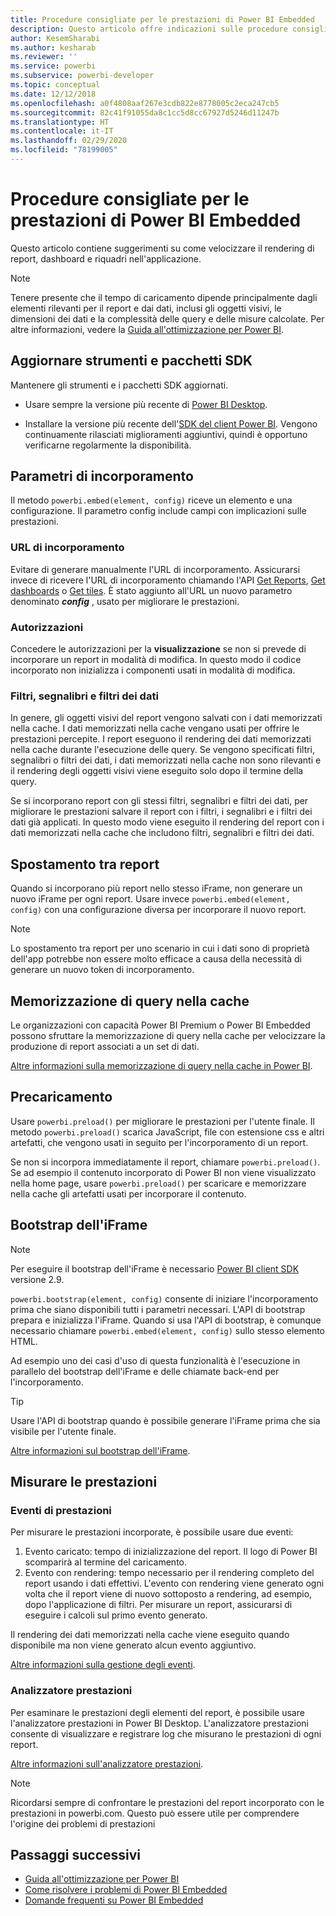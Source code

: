 ```yaml
---
title: Procedure consigliate per le prestazioni di Power BI Embedded
description: Questo articolo offre indicazioni sulle procedure consigliate per l'analisi incorporata
author: KesemSharabi
ms.author: kesharab
ms.reviewer: ''
ms.service: powerbi
ms.subservice: powerbi-developer
ms.topic: conceptual
ms.date: 12/12/2018
ms.openlocfilehash: a0f4808aaf267e3cdb822e8778005c2eca247cb5
ms.sourcegitcommit: 82c41f91055da8c1cc5d8cc67927d5246d11247b
ms.translationtype: HT
ms.contentlocale: it-IT
ms.lasthandoff: 02/29/2020
ms.locfileid: "78199005"
---
```

# <a name="power-bi-embedded-performance-best-practices"></a>Procedure consigliate per le prestazioni di Power BI Embedded

Questo articolo contiene suggerimenti su come velocizzare il rendering di report, dashboard e riquadri nell'applicazione.

> [!Note]
> Tenere presente che il tempo di caricamento dipende principalmente dagli elementi rilevanti per il report e dai dati, inclusi gli oggetti visivi, le dimensioni dei dati e la complessità delle query e delle misure calcolate. Per altre informazioni, vedere la [Guida all'ottimizzazione per Power BI](../guidance/power-bi-optimization.md).

## <a name="update-tools-and-sdk-packages"></a>Aggiornare strumenti e pacchetti SDK

Mantenere gli strumenti e i pacchetti SDK aggiornati.

* Usare sempre la versione più recente di [Power BI Desktop](https://powerbi.microsoft.com/desktop/).

* Installare la versione più recente dell'[SDK del client Power BI](https://github.com/Microsoft/PowerBI-JavaScript). Vengono continuamente rilasciati miglioramenti aggiuntivi, quindi è opportuno verificarne regolarmente la disponibilità.

## <a name="embed-parameters"></a>Parametri di incorporamento

Il metodo `powerbi.embed(element, config)` riceve un elemento e una configurazione. Il parametro config include campi con implicazioni sulle prestazioni.

### <a name="embed-url"></a>URL di incorporamento

Evitare di generare manualmente l'URL di incorporamento. Assicurarsi invece di ricevere l'URL di incorporamento chiamando l'API [Get Reports](/rest/api/power-bi/reports/getreportsingroup), [Get dashboards](/rest/api/power-bi/dashboards/getdashboardsingroup) o [Get tiles](/rest/api/power-bi/dashboards/gettilesingroup). È stato aggiunto all'URL un nuovo parametro denominato **_config_** , usato per migliorare le prestazioni.

### <a name="permissions"></a>Autorizzazioni

Concedere le autorizzazioni per la **visualizzazione** se non si prevede di incorporare un report in modalità di modifica. In questo modo il codice incorporato non inizializza i componenti usati in modalità di modifica.

### <a name="filters-bookmarks-and-slicers"></a>Filtri, segnalibri e filtri dei dati

In genere, gli oggetti visivi del report vengono salvati con i dati memorizzati nella cache. I dati memorizzati nella cache vengano usati per offrire le prestazioni percepite. I report eseguono il rendering dei dati memorizzati nella cache durante l'esecuzione delle query. Se vengono specificati filtri, segnalibri o filtri dei dati, i dati memorizzati nella cache non sono rilevanti e il rendering degli oggetti visivi viene eseguito solo dopo il termine della query.

Se si incorporano report con gli stessi filtri, segnalibri e filtri dei dati, per migliorare le prestazioni salvare il report con i filtri, i segnalibri e i filtri dei dati già applicati. In questo modo viene eseguito il rendering del report con i dati memorizzati nella cache che includono filtri, segnalibri e filtri dei dati.

## <a name="switching-between-reports"></a>Spostamento tra report

Quando si incorporano più report nello stesso iFrame, non generare un nuovo iFrame per ogni report. Usare invece `powerbi.embed(element, config)` con una configurazione diversa per incorporare il nuovo report.

> [!NOTE]
> Lo spostamento tra report per uno scenario in cui i dati sono di proprietà dell'app potrebbe non essere molto efficace a causa della necessità di generare un nuovo token di incorporamento.

## <a name="query-caching"></a>Memorizzazione di query nella cache

Le organizzazioni con capacità Power BI Premium o Power BI Embedded possono sfruttare la memorizzazione di query nella cache per velocizzare la produzione di report associati a un set di dati.

[Altre informazioni sulla memorizzazione di query nella cache in Power BI](../power-bi-query-caching.md).

## <a name="preload"></a>Precaricamento

Usare `powerbi.preload()` per migliorare le prestazioni per l'utente finale. Il metodo `powerbi.preload()` scarica JavaScript, file con estensione css e altri artefatti, che vengono usati in seguito per l'incorporamento di un report.

Se non si incorpora immediatamente il report, chiamare `powerbi.preload()`. Se ad esempio il contenuto incorporato di Power BI non viene visualizzato nella home page, usare `powerbi.preload()` per scaricare e memorizzare nella cache gli artefatti usati per incorporare il contenuto.

## <a name="bootstrapping-the-iframe"></a>Bootstrap dell'iFrame

> [!NOTE]
> Per eseguire il bootstrap dell'iFrame è necessario [Power BI client SDK](https://github.com/Microsoft/PowerBI-JavaScript) versione 2.9.

`powerbi.bootstrap(element, config)` consente di iniziare l'incorporamento prima che siano disponibili tutti i parametri necessari. L'API di bootstrap prepara e inizializza l'iFrame.
Quando si usa l'API di bootstrap, è comunque necessario chiamare `powerbi.embed(element, config)` sullo stesso elemento HTML.

Ad esempio uno dei casi d'uso di questa funzionalità è l'esecuzione in parallelo del bootstrap dell'iFrame e delle chiamate back-end per l'incorporamento.
> [!TIP]
> Usare l'API di bootstrap quando è possibile generare l'iFrame prima che sia visibile per l'utente finale.

[Altre informazioni sul bootstrap dell'iFrame](https://github.com/Microsoft/PowerBI-JavaScript/wiki/Bootstrap-For-Better-Performance).

## <a name="measure-performance"></a>Misurare le prestazioni

### <a name="performance-events"></a>Eventi di prestazioni

Per misurare le prestazioni incorporate, è possibile usare due eventi:

1. Evento caricato: tempo di inizializzazione del report. Il logo di Power BI scomparirà al termine del caricamento.
2. Evento con rendering: tempo necessario per il rendering completo del report usando i dati effettivi. L'evento con rendering viene generato ogni volta che il report viene di nuovo sottoposto a rendering, ad esempio, dopo l'applicazione di filtri. Per misurare un report, assicurarsi di eseguire i calcoli sul primo evento generato.

Il rendering dei dati memorizzati nella cache viene eseguito quando disponibile ma non viene generato alcun evento aggiuntivo.

[Altre informazioni sulla gestione degli eventi](https://github.com/Microsoft/PowerBI-JavaScript/wiki/Handling-Events).

### <a name="performance-analyzer"></a>Analizzatore prestazioni

Per esaminare le prestazioni degli elementi del report, è possibile usare l'analizzatore prestazioni in Power BI Desktop.
L'analizzatore prestazioni consente di visualizzare e registrare log che misurano le prestazioni di ogni report.

[Altre informazioni sull'analizzatore prestazioni](../desktop-performance-analyzer.md).

> [!NOTE]
> Ricordarsi sempre di confrontare le prestazioni del report incorporato con le prestazioni in powerbi.com. Questo può essere utile per comprendere l'origine dei problemi di prestazioni

## <a name="next-steps"></a>Passaggi successivi

* [Guida all'ottimizzazione per Power BI](../guidance/power-bi-optimization.md)
* [Come risolvere i problemi di Power BI Embedded](embedded-troubleshoot.md)
* [Domande frequenti su Power BI Embedded](embedded-faq.md)
